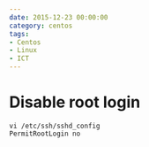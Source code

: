 ```yaml
--- 
date: 2015-12-23 00:00:00
category: centos
tags: 
- Centos
- Linux 
- ICT
---
```


# Disable root login

    vi /etc/ssh/sshd_config
    PermitRootLogin no